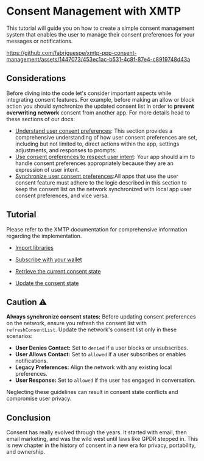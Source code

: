 # Consent Management with XMTP

This tutorial will guide you on how to create a simple consent management system that enables the user to manage their consent preferences for your messages or notifications.

https://github.com/fabriguespe/xmtp-ppp-consent-management/assets/1447073/453ec1ac-b531-4c8f-87e4-c8919748d43a

## Considerations

Before diving into the code let's consider important aspects while integrating consent features. For example, before making an allow or block action you should synchronize the updated consent list in order to **prevent overwriting network** consent from another app. For more details head to these sections of our docs:

- [Understand user consent preferences](https://xmtp.org/docs/build/user-consent#understand-user-consent-preferences): This section provides a comprehensive understanding of how user consent preferences are set, including but not limited to, direct actions within the app, settings adjustments, and responses to prompts.
- [Use consent preferences to respect user intent](https://xmtp.org/docs/build/user-consent#use-consent-preferences-to-respect-user-intent): Your app should aim to handle consent preferences appropriately because they are an expression of user intent.
- [Synchronize user consent preferences](https://xmtp.org/docs/build/user-consent#synchronize-user-consent-preferences):All apps that use the user consent feature must adhere to the logic described in this section to keep the consent list on the network synchronized with local app user consent preferences, and vice versa.

## Tutorial

Please refer to the XMTP documentation for comprehensive information regarding the implementation.

- [Import libraries](https://xmtp.org/docs/tutorials/portable-consent/subscribe#tutorial)

- [Subscribe with your wallet](https://xmtp.org/docs/tutorials/portable-consent/subscribe#tutorial)

- [Retrieve the current consent state](https://xmtp.org/docs/tutorials/portable-consent/subscribe#tutorial)

- [Update the consent state](https://xmtp.org/docs/tutorials/portable-consent/subscribe#tutorial)

## Caution :warning:

**Always synchronize consent states:** Before updating consent preferences on the network, ensure you refresh the consent list with `refreshConsentList`. Update the network's consent list only in these scenarios:

- **User Denies Contact:** Set to `denied` if a user blocks or unsubscribes.
- **User Allows Contact:** Set to `allowed` if a user subscribes or enables notifications.
- **Legacy Preferences:** Align the network with any existing local preferences.
- **User Response:** Set to `allowed` if the user has engaged in conversation.

Neglecting these guidelines can result in consent state conflicts and compromise user privacy.

## Conclusion

Consent has really evolved through the years. It started with email, then email marketing, and was the wild west until laws like GPDR stepped in. This is new chapter in the history of consent in a new era for privacy, portability, and ownership.
